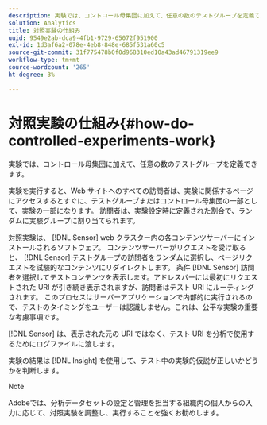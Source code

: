 ```yaml
---
description: 実験では、コントロール母集団に加えて、任意の数のテストグループを定義できます。
solution: Analytics
title: 対照実験の仕組み
uuid: 9549e2ab-dca9-4fb1-9729-65072f951900
exl-id: 1d3af6a2-078e-4eb8-848e-685f531a60c5
source-git-commit: 31f775478b0f0d968310ed10a43ad46791319ee9
workflow-type: tm+mt
source-wordcount: '265'
ht-degree: 3%

---
```


# 対照実験の仕組み{#how-do-controlled-experiments-work}

実験では、コントロール母集団に加えて、任意の数のテストグループを定義できます。

実験を実行すると、Web サイトへのすべての訪問者は、実験に関係するページにアクセスするとすぐに、テストグループまたはコントロール母集団の一部として、実験の一部になります。 訪問者は、実験設定時に定義された割合で、ランダムに実験グループに割り当てられます。

対照実験は、 [!DNL Sensor] web クラスター内の各コンテンツサーバーにインストールされるソフトウェア。 コンテンツサーバーがリクエストを受け取ると、 [!DNL Sensor] テストグループの訪問者をランダムに選択し、ページリクエストを試験的なコンテンツにリダイレクトします。 条件 [!DNL Sensor] 訪問者を選択してテストコンテンツを表示します。アドレスバーには最初にリクエストされた URI が引き続き表示されますが、訪問者はテスト URI にルーティングされます。 このプロセスはサーバーアプリケーションで内部的に実行されるので、テストのタイミングをユーザーは認識しません。これは、公平な実験の重要な考慮事項です。

[!DNL Sensor] は、表示された元の URI ではなく、テスト URI を分析で使用するためにログファイルに渡します。

実験の結果は [!DNL Insight] を使用して、テスト中の実験的仮説が正しいかどうかを判断します。

>[!NOTE]
>
>Adobeでは、分析データセットの設定と管理を担当する組織内の個人からの入力に応じて、対照実験を調整し、実行することを強くお勧めします。
